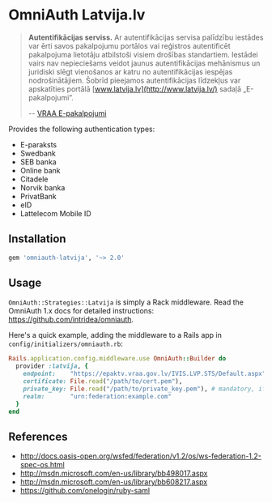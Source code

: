 # OmniAuth Latvija.lv

> **Autentifikācijas serviss.** Ar autentifikācijas servisa palīdzību iestādes var ērti savos pakalpojumu portālos vai reģistros autentificēt pakalpojuma lietotāju atbilstoši visiem drošības standartiem. Iestādei vairs nav nepieciešams veidot jaunus autentifikācijas mehānismus un juridiski slēgt vienošanos ar katru no autentifikācijas iespējas nodrošinātājiem. Šobrīd pieejamos autentifikācijas līdzekļus var apskatīties portālā [www.latvija.lv](http://www.latvija.lv/) sadaļā „E-pakalpojumi”.
>
> -- [VRAA E-pakalpojumi](http://www.vraa.gov.lv/lv/epakalpojumi/viss/)

Provides the following authentication types:

* E-paraksts
* Swedbank
* SEB banka
* Online bank
* Citadele
* Norvik banka
* PrivatBank
* eID
* Lattelecom Mobile ID

## Installation

```ruby
gem 'omniauth-latvija', '~> 2.0'
```

## Usage

`OmniAuth::Strategies::Latvija` is simply a Rack middleware. Read the OmniAuth 1.x docs for detailed instructions: https://github.com/intridea/omniauth.

Here's a quick example, adding the middleware to a Rails app in `config/initializers/omniauth.rb`:

```ruby
Rails.application.config.middleware.use OmniAuth::Builder do
  provider :latvija, {
    endpoint:    "https://epaktv.vraa.gov.lv/IVIS.LVP.STS/Default.aspx",
    certificate: File.read("/path/to/cert.pem"),
    private_key: File.read("/path/to/private_key.pem"), # mandatory, if the response is encrypted
    realm:       "urn:federation:example.com"
  }
end
```

## References

* http://docs.oasis-open.org/wsfed/federation/v1.2/os/ws-federation-1.2-spec-os.html
* http://msdn.microsoft.com/en-us/library/bb498017.aspx
* http://msdn.microsoft.com/en-us/library/bb608217.aspx
* https://github.com/onelogin/ruby-saml
